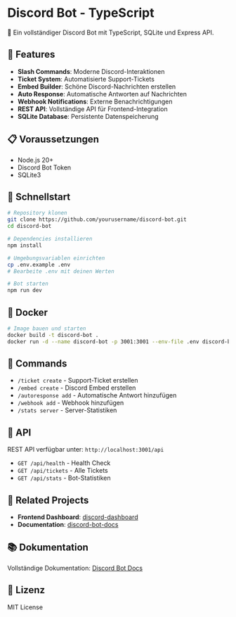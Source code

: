 # Discord Bot - TypeScript

🤖 Ein vollständiger Discord Bot mit TypeScript, SQLite und Express API.

## 🚀 Features

- **Slash Commands**: Moderne Discord-Interaktionen
- **Ticket System**: Automatisierte Support-Tickets  
- **Embed Builder**: Schöne Discord-Nachrichten erstellen
- **Auto Response**: Automatische Antworten auf Nachrichten
- **Webhook Notifications**: Externe Benachrichtigungen
- **REST API**: Vollständige API für Frontend-Integration
- **SQLite Database**: Persistente Datenspeicherung

## 📋 Voraussetzungen

- Node.js 20+
- Discord Bot Token
- SQLite3

## 🔧 Schnellstart

```bash
# Repository klonen
git clone https://github.com/yourusername/discord-bot.git
cd discord-bot

# Dependencies installieren
npm install

# Umgebungsvariablen einrichten
cp .env.example .env
# Bearbeite .env mit deinen Werten

# Bot starten
npm run dev
```

## 🐳 Docker

```bash
# Image bauen und starten
docker build -t discord-bot .
docker run -d --name discord-bot -p 3001:3001 --env-file .env discord-bot
```

## 📖 Commands

- `/ticket create` - Support-Ticket erstellen
- `/embed create` - Discord Embed erstellen
- `/autoresponse add` - Automatische Antwort hinzufügen
- `/webhook add` - Webhook hinzufügen
- `/stats server` - Server-Statistiken

## 🔌 API

REST API verfügbar unter: `http://localhost:3001/api`

- `GET /api/health` - Health Check
- `GET /api/tickets` - Alle Tickets
- `GET /api/stats` - Bot-Statistiken

## 🤝 Related Projects

- **Frontend Dashboard**: [discord-dashboard](https://github.com/yourusername/discord-dashboard)
- **Documentation**: [discord-bot-docs](https://github.com/yourusername/discord-bot-docs)

## 📚 Dokumentation

Vollständige Dokumentation: [Discord Bot Docs](https://yourusername.github.io/discord-bot-docs)

## 📄 Lizenz

MIT License
